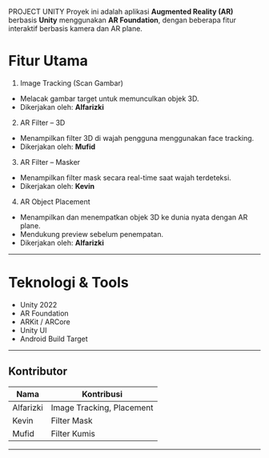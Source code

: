 PROJECT UNITY
Proyek ini adalah aplikasi **Augmented Reality (AR)** berbasis **Unity** menggunakan **AR Foundation**, dengan beberapa fitur interaktif berbasis kamera dan AR plane.

# Fitur Utama

1. Image Tracking (Scan Gambar)
- Melacak gambar target untuk memunculkan objek 3D.
- Dikerjakan oleh: **Alfarizki**

2. AR Filter – 3D
- Menampilkan filter 3D di wajah pengguna menggunakan face tracking.
- Dikerjakan oleh: **Mufid**

3. AR Filter – Masker
- Menampilkan filter mask secara real-time saat wajah terdeteksi.
- Dikerjakan oleh: **Kevin**

4. AR Object Placement
- Menampilkan dan menempatkan objek 3D ke dunia nyata dengan AR plane.
- Mendukung preview sebelum penempatan.
- Dikerjakan oleh: **Alfarizki**

---

# Teknologi & Tools

- Unity 2022
- AR Foundation
- ARKit / ARCore
- Unity UI
- Android Build Target

---

## Kontributor

| Nama       | Kontribusi               |
|------------|--------------------------|
| Alfarizki  | Image Tracking, Placement |
| Kevin      | Filter Mask              |
| Mufid      | Filter Kumis             |

---
